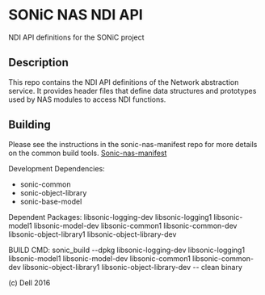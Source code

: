 SONiC NAS NDI API
=================

NDI API definitions for the SONiC project

Description
-----------

This repo contains the NDI API definitions of the Network abstraction service. It provides header files that define data structures and prototypes used by NAS modules to access NDI functions.

Building
---------
Please see the instructions in the sonic-nas-manifest repo for more details on the common build tools.  [Sonic-nas-manifest](https://github.com/Azure/sonic-nas-manifest)

Development Dependencies:
 - sonic-common
 - sonic-object-library
 - sonic-base-model

Dependent Packages:
  libsonic-logging-dev libsonic-logging1 libsonic-model1 libsonic-model-dev libsonic-common1 libsonic-common-dev libsonic-object-library1 libsonic-object-library-dev

BUILD CMD: sonic_build --dpkg libsonic-logging-dev libsonic-logging1 libsonic-model1 libsonic-model-dev libsonic-common1 libsonic-common-dev libsonic-object-library1 libsonic-object-library-dev -- clean binary

(c) Dell 2016

